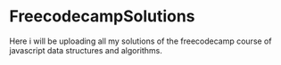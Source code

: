 # FreecodecampSolutions
Here i will be uploading all my solutions of the freecodecamp course of javascript data structures and algorithms.
